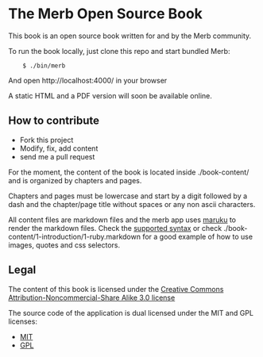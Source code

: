 # The Merb Open Source Book

This book is an open source book written for and by the Merb community.

To run the book locally, just clone this repo and start bundled Merb:

		$ ./bin/merb
		
And open http://localhost:4000/ in your browser

A static HTML and a PDF version will soon be available online.

## How to contribute

 * Fork this project
 * Modify, fix, add content
 * send me a pull request

For the moment, the content of the book is located inside ./book-content/ and is organized by chapters and pages.

Chapters and pages must be lowercase and start by a digit followed by a dash and the chapter/page title without spaces or any non ascii characters.

All content files are markdown files and the merb app uses [maruku](http://maruku.rubyforge.org) to render the markdown files. Check the [supported syntax](http://maruku.rubyforge.org/markdown_syntax.html) or check ./book-content/1-introduction/1-ruby.markdown for a good example of how to use images, quotes and css selectors.


## Legal

The content of this book is licensed under the [Creative Commons Attribution-Noncommercial-Share Alike 3.0 license](http://creativecommons.org/licenses/by-nc-sa/3.0/us/)

The source code of the application is dual licensed under the MIT and GPL licenses:

* [MIT](http://www.opensource.org/licenses/mit-license.php)
* [GPL](http://www.gnu.org/licenses/gpl.html)
